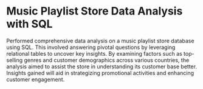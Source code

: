 # Music Playlist Store Data Analysis with SQL

Performed comprehensive data analysis on a music playlist store database using SQL. This involved answering pivotal questions by leveraging relational tables to uncover key insights. By examining factors such as top-selling genres and customer demographics across various countries, the analysis aimed to assist the store in understanding its customer base better. Insights gained will aid in strategizing promotional activities and enhancing customer engagement.


